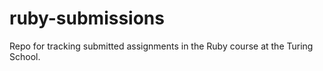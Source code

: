 # ruby-submissions
Repo for tracking submitted assignments in the Ruby course at the Turing School.
